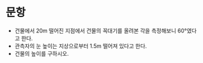# 문항
 - 건물에서 20m 떨어진 지점에서 건물의 꼭대기를 올려본 각을 측정해보니 60°였다고 한다. 
 - 관측자의 눈 높이는 지상으로부터 1.5m 떨어져 있다고 한다. 
 - 건물의 높이를 구하시오.
 
<!-- 
# 답안
```
 public class BuildingHeight {

	public static void main(String[] args) {
		double distance = 20.0;
		double angle = 60.0;
		double height = distance * Math.tan(Math.toRadians(angle)) + 1.5;
		System.out.printf("건물의 높이 %.2fm", height);
	}
}
```
-->
